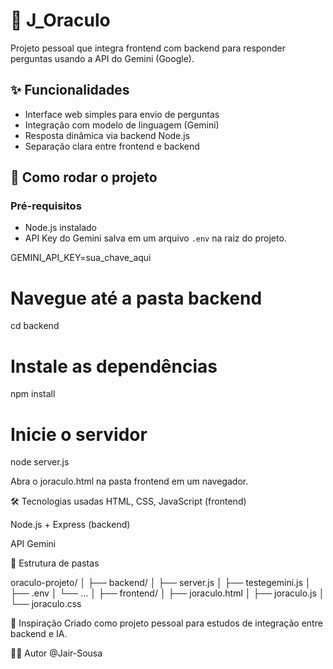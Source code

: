 # 🔮 J_Oraculo

Projeto pessoal que integra frontend com backend para responder perguntas usando a API do Gemini (Google).

## ✨ Funcionalidades

- Interface web simples para envio de perguntas
- Integração com modelo de linguagem (Gemini)
- Resposta dinâmica via backend Node.js
- Separação clara entre frontend e backend

## 🚀 Como rodar o projeto

### Pré-requisitos

- Node.js instalado
- API Key do Gemini salva em um arquivo `.env` na raiz do projeto.

GEMINI_API_KEY=sua_chave_aqui


# Navegue até a pasta backend
cd backend

# Instale as dependências
npm install

# Inicie o servidor
node server.js


Abra o joraculo.html na pasta frontend em um navegador.

🛠️ Tecnologias usadas
HTML, CSS, JavaScript (frontend)

Node.js + Express (backend)

API Gemini 

📁 Estrutura de pastas

oraculo-projeto/
│
├── backend/
│   ├── server.js
│   ├── testegemini.js
│   ├── .env
│   └── ...
│
├── frontend/
│   ├── joraculo.html
│   ├── joraculo.js
│   └── joraculo.css

🧠 Inspiração
Criado como projeto pessoal para estudos de integração entre backend e IA.

🧑‍💻 Autor
@Jair-Sousa
